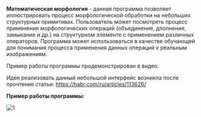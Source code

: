 **Математическая морфология** - данная программа позволяет иллюстрировать процесс морфологической обработки на небольших структурных примитивах. Пользователь может посмотреть процесс применения морфологических операций (объединение, дполнение, замыкание и др.) на структурном элементе с применением различных операторов. Программа может использоваться в качестве обучающей для понимания процесса применения данных операций к реальным изображениям. 

Пример работы программы продемонстрирован в видео.

Идея реализовать данный небольшой интерфейс возникла после прочтения статьи: https://habr.com/ru/articles/113626/

**Пример работы программы:**

![1](../images/3/Демонстрация.gif)
